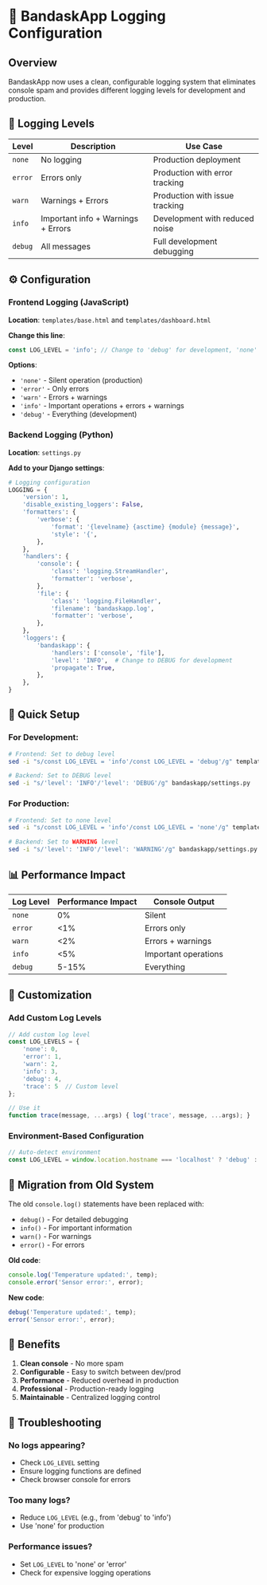 # 🚀 BandaskApp Logging Configuration

## Overview

BandaskApp now uses a clean, configurable logging system that eliminates console spam and provides different logging levels for development and production.

## 🎯 Logging Levels

| Level | Description | Use Case |
|-------|-------------|----------|
| `none` | No logging | Production deployment |
| `error` | Errors only | Production with error tracking |
| `warn` | Warnings + Errors | Production with issue tracking |
| `info` | Important info + Warnings + Errors | Development with reduced noise |
| `debug` | All messages | Full development debugging |

## ⚙️ Configuration

### Frontend Logging (JavaScript)

**Location**: `templates/base.html` and `templates/dashboard.html`

**Change this line**:
```javascript
const LOG_LEVEL = 'info'; // Change to 'debug' for development, 'none' for production
```

**Options**:
- `'none'` - Silent operation (production)
- `'error'` - Only errors
- `'warn'` - Errors + warnings
- `'info'` - Important operations + errors + warnings
- `'debug'` - Everything (development)

### Backend Logging (Python)

**Location**: `settings.py`

**Add to your Django settings**:
```python
# Logging configuration
LOGGING = {
    'version': 1,
    'disable_existing_loggers': False,
    'formatters': {
        'verbose': {
            'format': '{levelname} {asctime} {module} {message}',
            'style': '{',
        },
    },
    'handlers': {
        'console': {
            'class': 'logging.StreamHandler',
            'formatter': 'verbose',
        },
        'file': {
            'class': 'logging.FileHandler',
            'filename': 'bandaskapp.log',
            'formatter': 'verbose',
        },
    },
    'loggers': {
        'bandaskapp': {
            'handlers': ['console', 'file'],
            'level': 'INFO',  # Change to DEBUG for development
            'propagate': True,
        },
    },
}
```

## 🚀 Quick Setup

### For Development:
```bash
# Frontend: Set to debug level
sed -i "s/const LOG_LEVEL = 'info'/const LOG_LEVEL = 'debug'/g" templates/*.html

# Backend: Set to DEBUG level
sed -i "s/'level': 'INFO'/'level': 'DEBUG'/g" bandaskapp/settings.py
```

### For Production:
```bash
# Frontend: Set to none level
sed -i "s/const LOG_LEVEL = 'info'/const LOG_LEVEL = 'none'/g" templates/*.html

# Backend: Set to WARNING level
sed -i "s/'level': 'INFO'/'level': 'WARNING'/g" bandaskapp/settings.py
```

## 📊 Performance Impact

| Log Level | Performance Impact | Console Output |
|-----------|-------------------|----------------|
| `none` | 0% | Silent |
| `error` | <1% | Errors only |
| `warn` | <2% | Errors + warnings |
| `info` | <5% | Important operations |
| `debug` | 5-15% | Everything |

## 🔧 Customization

### Add Custom Log Levels

```javascript
// Add custom log level
const LOG_LEVELS = {
    'none': 0,
    'error': 1,
    'warn': 2,
    'info': 3,
    'debug': 4,
    'trace': 5  // Custom level
};

// Use it
function trace(message, ...args) { log('trace', message, ...args); }
```

### Environment-Based Configuration

```javascript
// Auto-detect environment
const LOG_LEVEL = window.location.hostname === 'localhost' ? 'debug' : 'none';
```

## 📝 Migration from Old System

The old `console.log()` statements have been replaced with:

- `debug()` - For detailed debugging
- `info()` - For important information
- `warn()` - For warnings
- `error()` - For errors

**Old code**:
```javascript
console.log('Temperature updated:', temp);
console.error('Sensor error:', error);
```

**New code**:
```javascript
debug('Temperature updated:', temp);
error('Sensor error:', error);
```

## 🎉 Benefits

1. **Clean console** - No more spam
2. **Configurable** - Easy to switch between dev/prod
3. **Performance** - Reduced overhead in production
4. **Professional** - Production-ready logging
5. **Maintainable** - Centralized logging control

## 🚨 Troubleshooting

### No logs appearing?
- Check `LOG_LEVEL` setting
- Ensure logging functions are defined
- Check browser console for errors

### Too many logs?
- Reduce `LOG_LEVEL` (e.g., from 'debug' to 'info')
- Use 'none' for production

### Performance issues?
- Set `LOG_LEVEL` to 'none' or 'error'
- Check for expensive logging operations
